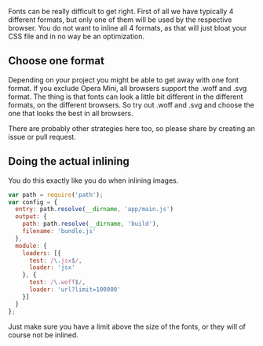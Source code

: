 Fonts can be really difficult to get right. First of all we have typically 4 different formats, but only one of them will be used by the respective browser. You do not want to inline all 4 formats, as that will just bloat your CSS file and in no way be an optimization.

## Choose one format
Depending on your project you might be able to get away with one font format. If you exclude Opera Mini, all browsers support the .woff and .svg format. The thing is that fonts can look a little bit different in the different formats, on the different browsers. So try out .woff and .svg and choose the one that looks the best in all browsers.

There are probably other strategies here too, so please share by creating an issue or pull request.

## Doing the actual inlining
You do this exactly like you do when inlining images.

```javascript
var path = require('path');
var config = {
  entry: path.resolve(__dirname, 'app/main.js')
  output: {
    path: path.resolve(__dirname, 'build'),
    filename: 'bundle.js'
  },
  module: {
    loaders: [{
      test: /\.jsx$/,
      loader: 'jsx'
    }, {
      test: /\.woff$/,
      loader: 'url?limit=100000'
    }]
  }
};
```
Just make sure you have a limit above the size of the fonts, or they will of course not be inlined.